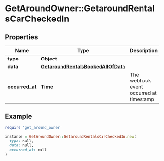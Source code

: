 # GetAroundOwner::GetaroundRentalsCarCheckedIn

## Properties

| Name | Type | Description | Notes |
| ---- | ---- | ----------- | ----- |
| **type** | **Object** |  |  |
| **data** | [**GetaroundRentalsBookedAllOfData**](GetaroundRentalsBookedAllOfData.md) |  |  |
| **occurred_at** | **Time** | The webhook event occurred at timestamp |  |

## Example

```ruby
require 'get_around_owner'

instance = GetAroundOwner::GetaroundRentalsCarCheckedIn.new(
  type: null,
  data: null,
  occurred_at: null
)
```

